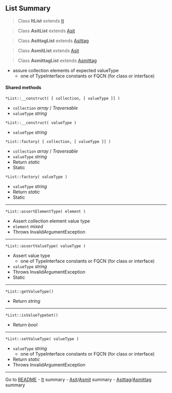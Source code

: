 [comment]: # (This file is part of Asit, manages array collections. Copyright 2020 Kjell-Inge Gustafsson, kigkonsult, All rights reserved, licence LGPL 3.0)
## List Summary

> Class **ItList** extends [It]

> Class **AsitList** extends [Asit]

> Class **AsittagList** extends [Asittag]

> Class **AsmitList** extends [Asit]

> Class **AsmittagList** extends [Asmittag]

* assure collection elements of expected valueType 
  * one of TypeInterface constants or FQCN (for class or interface)


#### Shared methods

```*List::__construct( [ collection, [ valueType ]] )```
* ```collection``` _array_ / _Traversable_
* ```valueType``` _string_

```*List::__construct( valueType )```
* ```valueType``` _string_

```*List::factory( [ collection, [ valueType ]] )```
* ```collection``` _array_ / _Traversable_
* ```valueType``` _string_
* Return _static_
* Static

```*List::factory( valueType )```
* ```valueType``` _string_
* Return _static_
* Static

----

```*List::assertElementType( element )```
* Assert collection element value type
* ```element``` _mixed_
* Throws InvalidArgumentException

---

```*List::assertValueType( valueType )```
* Assert value type
  * one of TypeInterface constants or FQCN (for class or interface)
* ```valueType``` _string_
* Throws InvalidArgumentException
* Static

---

```*List::getValueType()```
* Return _string_

---

```*List::isValueTypeSet()```
* Return _bool_

---

```*List::setValueType( valueType )```
* ```valueType``` _string_
  * one of TypeInterface constants or FQCN (for class or interface)
* Return _static_
* Throws InvalidArgumentException

---
Go to [README] - [It] summary - [Asit]/[Asmit] summary - [Asittag]/[Asmittag] summary 

[Asit]:AsitSummary.md
[Asmit]:AsitSummary.md
[Asittag]:AsittagSummary.md
[Asmittag]:AsittagSummary.md
[It]:ItSummary.md
[README]:../README.md
